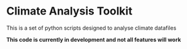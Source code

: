 # Climate Analysis Toolkit

This is a set of python scripts designed to analyse climate datafiles

**This code is currently in development and not all features will work**

